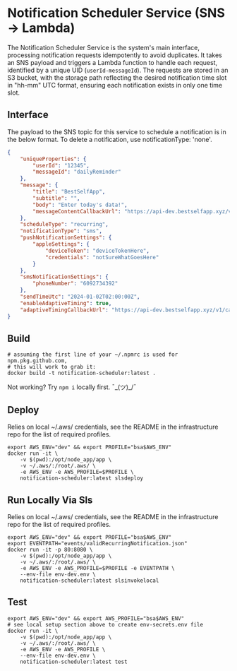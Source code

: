 # Notification Scheduler Service (SNS -> Lambda)

The Notification Scheduler Service is the system's main interface, processing notification requests idempotently to avoid duplicates. It takes an SNS payload and triggers a Lambda function to handle each request, identified by a unique UID (`userId-messageId`). The requests are stored in an S3 bucket, with the storage path reflecting the desired notification time slot in "hh-mm" UTC format, ensuring each notification exists in only one time slot.

## Interface

The payload to the SNS topic for this service to schedule a notification is in the below format.  To delete a notification, use notificationType: 'none'.

```json
{
    "uniqueProperties": {
        "userId": "12345",
        "messageId": "dailyReminder"
    },
    "message": {
        "title": "BestSelfApp",
        "subtitle": "",
        "body": "Enter today's data!",
        "messageContentCallbackUrl": "https://api-dev.bestselfapp.xyz/v1/callbacks/notificationMessage/12345"
    },
    "scheduleType": "recurring",
    "notificationType": "sms",
    "pushNotificationSettings": {
        "appleSettings": {
            "deviceToken": "deviceTokenHere",
            "credentials": "notSureWhatGoesHere"
        }
    },
    "smsNotificationSettings": {
        "phoneNumber": "6092734392"
    },
    "sendTimeUtc": "2024-01-02T02:00:00Z",
    "enableAdaptiveTiming": true,
    "adaptiveTimingCallbackUrl": "https://api-dev.bestselfapp.xyz/v1/callbacks/adaptiveTiming/12345"
}
```

## Build

```shell
# assuming the first line of your ~/.npmrc is used for npm.pkg.github.com,
# this will work to grab it:
docker build -t notification-scheduler:latest .
```

Not working?  Try `npm i` locally first. ¯\_(ツ)_/¯

## Deploy

Relies on local ~/.aws/ credentials, see the README in the infrastructure repo for the list of required profiles.

```shell
export AWS_ENV="dev" && export PROFILE="bsa$AWS_ENV"
docker run -it \
    -v $(pwd):/opt/node_app/app \
    -v ~/.aws/:/root/.aws/ \
    -e AWS_ENV -e AWS_PROFILE=$PROFILE \
    notification-scheduler:latest slsdeploy
```

## Run Locally Via Sls

Relies on local ~/.aws/ credentials, see the README in the infrastructure repo for the list of required profiles.

```shell
export AWS_ENV="dev" && export PROFILE="bsa$AWS_ENV"
export EVENTPATH="events/validRecurringNotification.json"
docker run -it -p 80:8080 \
    -v $(pwd):/opt/node_app/app \
    -v ~/.aws/:/root/.aws/ \
    -e AWS_ENV -e AWS_PROFILE=$PROFILE -e EVENTPATH \
    --env-file env-dev.env \
    notification-scheduler:latest slsinvokelocal
```

## Test

```shell
export AWS_ENV="dev" && export AWS_PROFILE="bsa$AWS_ENV"
# see local setup section above to create env-secrets.env file
docker run -it \
    -v $(pwd):/opt/node_app/app \
    -v ~/.aws/:/root/.aws/ \
    -e AWS_ENV -e AWS_PROFILE \
    --env-file env-dev.env \
    notification-scheduler:latest test
```

